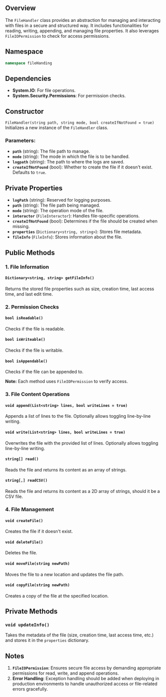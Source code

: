 ## Overview
The `FileHandler` class provides an abstraction for managing and interacting with files in a secure and structured way. It includes functionalities for reading, writing, appending, and managing file properties. It also leverages `FileIOPermission` to check for access permissions.

## Namespace
```csharp
namespace fileHanding
```

## Dependencies
- **System.IO**: For file operations.
- **System.Security.Permissions**: For permission checks.

## Constructor

`FileHandler(string path, string mode, bool createIfNotFound = true)`
Initializes a new instance of the `FileHandler` class.
### Parameters:
- **`path`** (string): The file path to manage.
- **`mode`** (string): The mode in which the file is to be handled.
- **`logpath`** (string): The path to where the logs are saved.
- **`createIfNotFound`** (bool): Whether to create the file if it doesn't exist. Defaults to `true`.

## Private Properties
- **`logPath`** (string): Reserved for logging purposes.
- **`path`** (string): The file path being managed.
- **`mode`** (string): The operation mode of the file.
- **`interactor`** (`FileInteractor`): Handles file-specific operations.
- **`createIfNotFound`** (bool): Determines if the file should be created when missing.
- **`properties`** (`Dictionary<string, string>`): Stores file metadata.
- **`fileInfo`** (`FileInfo`): Stores information about the file.

## Public Methods

### 1. **File Information**
#### `Dictionary<string, string> getFileInfo()`
Returns the stored file properties such as size, creation time, last access time, and last edit time.

### 2. **Permission Checks**
#### `bool isReadable()`
Checks if the file is readable.

#### `bool isWriteable()`
Checks if the file is writable.

#### `bool isAppendable()`
Checks if the file can be appended to.

**Note:** Each method uses `FileIOPermission` to verify access.

### 3. **File Content Operations**
#### `void append(List<string> lines, bool writeLines = true)`
Appends a list of lines to the file. Optionally allows toggling line-by-line writing.

#### `void write(List<string> lines, bool writeLines = true)`
Overwrites the file with the provided list of lines. Optionally allows toggling line-by-line writing.

#### `string[] read()`
Reads the file and returns its content as an array of strings.

#### `string[,] readCSV()`
Reads the file and returns its content as a 2D array of strings, should it be a CSV file.

### 4. **File Management**
#### `void createFile()`
Creates the file if it doesn't exist.

#### `void deleteFile()`
Deletes the file.

#### `void moveFile(string newPath)`
Moves the file to a new location and updates the file path.

#### `void copyFile(string newPath)`
Creates a copy of the file at the specified location.



## Private Methods
### `void updateInfo()`
Takes the metadata of the file (size, creation time, last access time, etc.) and stores it in the `properties` dictionary.

## Notes
1. **`FileIOPermission`**: Ensures secure file access by demanding appropriate permissions for read, write, and append operations.
2. **Error Handling**: Exception handling should be added when deploying in production environments to handle unauthorized access or file-related errors gracefully.

